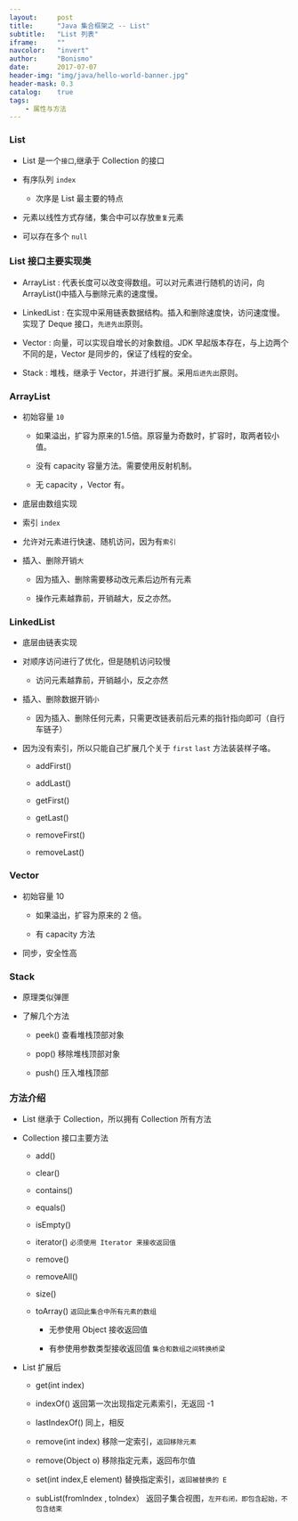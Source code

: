 ```yaml
---
layout:     post
title:      "Java 集合框架之 -- List"
subtitle:   "List 列表"
iframe:     ""
navcolor:   "invert"
author:     "Bonismo"
date:       2017-07-07
header-img: "img/java/hello-world-banner.jpg"
header-mask: 0.3
catalog:    true
tags:
    - 属性与方法
---
```


### List

- List 是一个`接口`,继承于 Collection 的接口

- 有序队列 `index`

    - 次序是 List 最主要的特点

- 元素以线性方式存储，集合中可以存放`重复`元素

- 可以存在多个 `null`

### List 接口主要实现类

- ArrayList : 代表长度可以改变得数组。可以对元素进行随机的访问，向ArrayList()中插入与删除元素的速度慢。

- LinkedList : 在实现中采用链表数据结构。插入和删除速度快，访问速度慢。实现了 Deque 接口，`先进先出`原则。

- Vector : 向量，可以实现自增长的对象数组。JDK 早起版本存在，与上边两个不同的是，Vector 是同步的，保证了线程的安全。

- Stack : 堆栈，继承于 Vector，并进行扩展。采用`后进先出`原则。

### ArrayList

- 初始容量 `10`

    - 如果溢出，扩容为原来的1.5倍。原容量为奇数时，扩容时，取两者较小值。

    - 没有 capacity 容量方法。需要使用反射机制。

    - 无 capacity ，Vector 有。

- 底层由数组实现

- 索引 `index`

- 允许对元素进行快速、随机访问，因为有`索引`

- 插入、删除开销`大`

    - 因为插入、删除需要移动改元素后边所有元素

    - 操作元素越靠前，开销越大，反之亦然。


### LinkedList

- 底层由链表实现

- 对顺序访问进行了优化，但是随机访问较慢

    - 访问元素越靠前，开销越小，反之亦然

- 插入、删除数据开销`小`

    - 因为插入、删除任何元素，只需更改链表前后元素的指针指向即可（自行车链子）

- 因为没有索引，所以只能自己扩展几个关于 `first` `last` 方法装装样子咯。

    - addFirst()

    - addLast()

    - getFirst()

    - getLast()

    - removeFirst()

    - removeLast()

### Vector

- 初始容量 10

    - 如果溢出，扩容为原来的 2 倍。

    - 有 capacity 方法

- 同步，安全性高

### Stack

- 原理类似弹匣

- 了解几个方法

    - peek() 查看堆栈顶部对象

    - pop() 移除堆栈顶部对象

    - push() 压入堆栈顶部

### 方法介绍

- List 继承于 Collection，所以拥有 Collection 所有方法

- Collection 接口主要方法

    - add()

    - clear()

    - contains()

    - equals()

    - isEmpty()

    - iterator() `必须使用 Iterator 来接收返回值`

    - remove()

    - removeAll()

    - size()

    - toArray() `返回此集合中所有元素的数组`

        - 无参使用 Object 接收返回值

        - 有参使用参数类型接收返回值 `集合和数组之间转换桥梁`

- List 扩展后

    - get(int index)

    - indexOf() 返回第一次出现指定元素索引，无返回 -1

    - lastIndexOf() 同上，相反

    - remove(int index) 移除一定索引，`返回移除元素`

    - remove(Object o) 移除指定元素，返回布尔值

    - set(int index,E element) 替换指定索引，`返回被替换的 E`

    - subList(fromIndex , toIndex） 返回子集合视图，`左开右闭，即包含起始，不包含结束`



